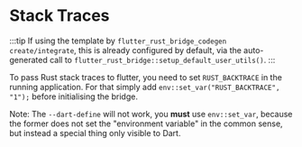 # Stack Traces

:::tip
If using the template by `flutter_rust_bridge_codegen create/integrate`, this is already configured by default,
via the auto-generated call to `flutter_rust_bridge::setup_default_user_utils()`.
:::

To pass Rust stack traces to flutter, you need to set `RUST_BACKTRACE` in the running application. For that simply add `env::set_var("RUST_BACKTRACE", "1");` before initialising the bridge.

Note: The `--dart-define` will not work, you **must** use `env::set_var`, because the former does not set the "environment variable" in the common sense, but instead a special thing only visible to Dart.